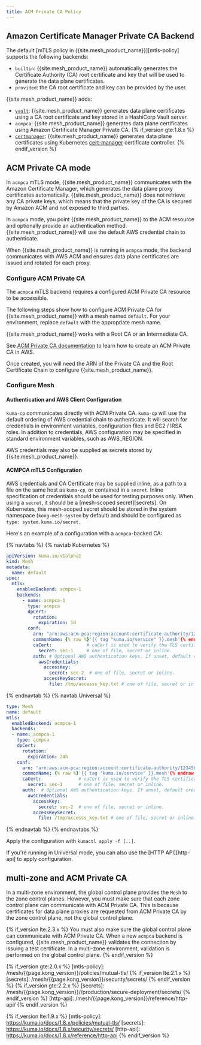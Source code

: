 ```yaml
---
title: ACM Private CA Policy
---
```


## Amazon Certificate Manager Private CA Backend

The default [mTLS policy in {{site.mesh_product_name}}][mtls-policy]
supports the following backends:

* `builtin`: {{site.mesh_product_name}} automatically generates the Certificate
Authority (CA) root certificate and key that will be used to generate the data
plane certificates.
* `provided`: the CA root certificate and key can be provided by the user.

{{site.mesh_product_name}} adds:

* [`vault`](/mesh/{{page.kong_version}}/features/vault/): {{site.mesh_product_name}} generates data plane certificates
using a CA root certificate and key stored in a HashiCorp Vault
server.
* `acmpca`: {{site.mesh_product_name}} generates data plane certificates
using Amazon Certificate Manager Private CA.
{% if_version gte:1.8.x %}
* [`certmanager`](/mesh/{{page.kong_version}}/features/cert-manager/): {{site.mesh_product_name}} generates data plane certificates
using Kubernetes [cert-manager](https://cert-manager.io) certificate controller.
{% endif_version %}

## ACM Private CA mode

In `acmpca` mTLS mode, {{site.mesh_product_name}} communicates with the Amazon Certificate Manager,
which generates the data plane proxy certificates automatically.
{{site.mesh_product_name}} does not retrieve any CA private keys,
which means that the private key of the CA is secured by Amazon ACM and not exposed to third parties.

In `acmpca` mode, you point {{site.mesh_product_name}} to the
ACM resource and optionally provide an authentication method. {{site.mesh_product_name}}
will use the default AWS credential chain to authenticate.

When {{site.mesh_product_name}} is running in `acmpca` mode, the backend communicates with AWS ACM
and ensures data plane certificates are issued and rotated for each proxy.

### Configure ACM Private CA

The `acmpca` mTLS backend requires a configured ACM Private CA resource to be accessible.

The following steps show how to configure ACM Private CA for {{site.mesh_product_name}} with
 a mesh named `default`. For your environment, replace `default` with the appropriate mesh name.

{{site.mesh_product_name}} works with a Root CA or an Intermediate CA.

See [ACM Private CA documentation](https://aws.amazon.com/certificate-manager/private-certificate-authority/) to learn how to create an ACM Private CA in AWS.

Once created, you will need the ARN of the Private CA and the Root Certificate Chain to configure
{{site.mesh_product_name}}.

### Configure Mesh

#### Authentication and AWS Client Configuration
`kuma-cp` communicates directly with ACM Private CA. `kuma-cp` will use the default ordering
of AWS credential chain to authenticate. It will search for credentials in environment
variables, configuration files and EC2 / IRSA roles. In addition to credentials, AWS configuration
may be specified in standard environment variables, such as AWS_REGION.

AWS credentials may also be supplied as secrets stored by {{site.mesh_product_name}}.

#### ACMPCA mTLS Configuration

AWS credentials and CA Certificate may be supplied inline, as a path to a file on the
same host as `kuma-cp`, or contained in a `secret`. Inline specification of credentials should
be used for testing purposes only.
When using a `secret`, it should be a [mesh-scoped secret][secrets].
On Kubernetes, this mesh-scoped secret should be stored
in the system namespace (`kong-mesh-system` by default) and should be configured as `type: system.kuma.io/secret`.

Here's an example of a configuration with a `acmpca`-backed CA:

{% navtabs %}
{% navtab Kubernetes %}

```yaml
apiVersion: kuma.io/v1alpha1
kind: Mesh
metadata:
  name: default
spec:
  mtls:
    enabledBackend: acmpca-1
    backends:
      - name: acmpca-1
        type: acmpca
        dpCert:
          rotation:
            expiration: 1d
        conf:
          arn: "arn:aws:acm-pca:region:account:certificate-authority/12345678-1234-1234-1234-123456789012" # AWS ARN of the Private CA
          commonName: {% raw %}'{{ tag "kuma.io/service" }}.mesh'{% endraw %} # optional. If set, then commonName is added to the certificate. You can use "tag" directive to pick a tag which will be base for commonName. If unset, a Subject Alternative Name may be duplicated as Common Name.
          caCert:             # caCert is used to verify the TLS certificate presented by ACM.
            secret: sec-1     # one of file, secret or inline.
          auth: # Optional AWS authentication keys. If unset, default credential chain locations are searched.
            awsCredentials:
              accessKey:
                secret: sec-2  # one of file, secret or inline.
              accessKeySecret:
                file: /tmp/accesss_key.txt # one of file, secret or inline.
```

{% endnavtab %}
{% navtab Universal %}

```yaml
type: Mesh
name: default
mtls:
  enabledBackend: acmpca-1
  backends:
  - name: acmpca-1
    type: acmpca
    dpCert:
      rotation:
        expiration: 24h
    conf:
      arn: "arn:aws:acm-pca:region:account:certificate-authority/12345678-1234-1234-1234-123456789012" # AWS ARN of the Private CA
      commonName: {% raw %}'{{ tag "kuma.io/service" }}.mesh'{% endraw %} # optional. If set, then commonName is added to the certificate. You can use "tag" directive to pick a tag which will be base for commonName. If unset, a Subject Alternative Name may be duplicated as Common Name.
      caCert:              # caCert is used to verify the TLS certificate presented by ACM.
        secret: sec-1      # one of file, secret or inline.
      auth:  # Optional AWS authentication keys. If unset, default credential chain locations are searched.
        awsCredentials:
          accessKey:
            secret: sec-2  # one of file, secret or inline.
          accessKeySecret:
            file: /tmp/accesss_key.txt # one of file, secret or inline.
```

{% endnavtab %}
{% endnavtabs %}

Apply the configuration with `kumactl apply -f [..]`.

If you're running in Universal mode, you can also use the [HTTP API][http-api] to apply configuration.

## multi-zone and ACM Private CA

In a multi-zone environment, the global control plane provides the `Mesh` to the zone control planes. However, you must make sure that each zone control plane can communicate with ACM Private CA. This is because certificates for data plane proxies are requested from ACM Private CA by the zone control plane, not the global control plane.

{% if_version lte:2.3.x %}
You must also make sure the global control plane can communicate with ACM Private CA. When a new `acmpca` backend is configured, {{site.mesh_product_name}} validates the connection by issuing a test certificate. In a multi-zone environment, validation is performed on the global control plane.
{% endif_version %}

<!-- links -->
{% if_version gte:2.0.x %}
[mtls-policy]: /mesh/{{page.kong_version}}/policies/mutual-tls/
{% if_version lte:2.1.x %}
[secrets]: /mesh/{{page.kong_version}}/security/secrets/
{% endif_version %}
{% if_version gte:2.2.x %}
[secrets]: /mesh/{{page.kong_version}}//production/secure-deployment/secrets/
{% endif_version %}
[http-api]: /mesh/{{page.kong_version}}/reference/http-api/
{% endif_version %}

{% if_version lte:1.9.x %}
[mtls-policy]: https://kuma.io/docs/1.8.x/policies/mutual-tls/
[secrets]: https://kuma.io/docs/1.8.x/security/secrets/
[http-api]: https://kuma.io/docs/1.8.x/reference/http-api
{% endif_version %}
